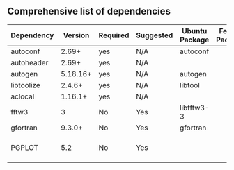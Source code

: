 
## Comprehensive list of dependencies
| Dependency | Version | Required | Suggested | Ubuntu Package | Fedora Package | NixOS Package | Notes                              |
| -----------|---------|----------|-----------|----------------|----------------|---------------|------------------------------------|
| autoconf   | 2.69+   | yes      | N/A       | autoconf       |                |               |                                    |
| autoheader | 2.69+   | yes      | N/A       |                |                |               |                                    |
| autogen    | 5.18.16+| yes      | N/A       | autogen        |                |               |                                    |
| libtoolize | 2.4.6+  | yes      | N/A       | libtool        |                |               |                                    |
| aclocal    | 1.16.1+ | yes      | N/A       |                |                |               |                                    |
| fftw3      | 3       | No       | Yes       | libfftw3-3     |                |               |                                    |
| gfortran   | 9.3.0+  | No       | Yes       | gfortran       |                |               |                                    |
| PGPLOT     | 5.2     | No       | Yes       |                |                |               | Recommended to compile from source |
